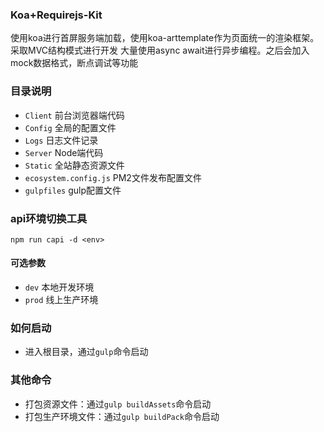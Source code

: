 ### Koa+Requirejs-Kit

使用koa进行首屏服务端加载，使用koa-arttemplate作为页面统一的渲染框架。采取MVC结构模式进行开发
大量使用async await进行异步编程。之后会加入mock数据格式，断点调试等功能

### 目录说明
* `Client` 前台浏览器端代码
* `Config` 全局的配置文件
* `Logs` 日志文件记录
* `Server` Node端代码
* `Static` 全站静态资源文件
* `ecosystem.config.js` PM2文件发布配置文件
* `gulpfiles` gulp配置文件

### api环境切换工具
`npm run capi -d <env>`

#### 可选参数
* `dev` 本地开发环境
* `prod` 线上生产环境

### 如何启动
* 进入根目录，通过`gulp`命令启动

### 其他命令
* 打包资源文件：通过`gulp buildAssets`命令启动
* 打包生产环境文件：通过`gulp buildPack`命令启动